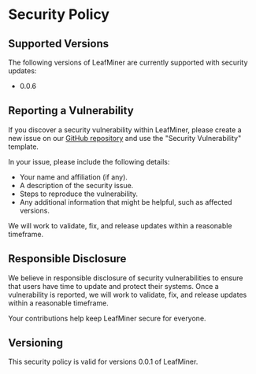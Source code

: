 # Security Policy

## Supported Versions

The following versions of LeafMiner are currently supported with security updates:

- 0.0.6

## Reporting a Vulnerability

If you discover a security vulnerability within LeafMiner, please create a new issue on our [GitHub repository](https://github.com/matteocrippa/leafminer/issues) and use the "Security Vulnerability" template.

In your issue, please include the following details:

- Your name and affiliation (if any).
- A description of the security issue.
- Steps to reproduce the vulnerability.
- Any additional information that might be helpful, such as affected versions.

We will work to validate, fix, and release updates within a reasonable timeframe.

## Responsible Disclosure

We believe in responsible disclosure of security vulnerabilities to ensure that users have time to update and protect their systems. Once a vulnerability is reported, we will work to validate, fix, and release updates within a reasonable timeframe.

Your contributions help keep LeafMiner secure for everyone.

## Versioning

This security policy is valid for versions 0.0.1 of LeafMiner.
